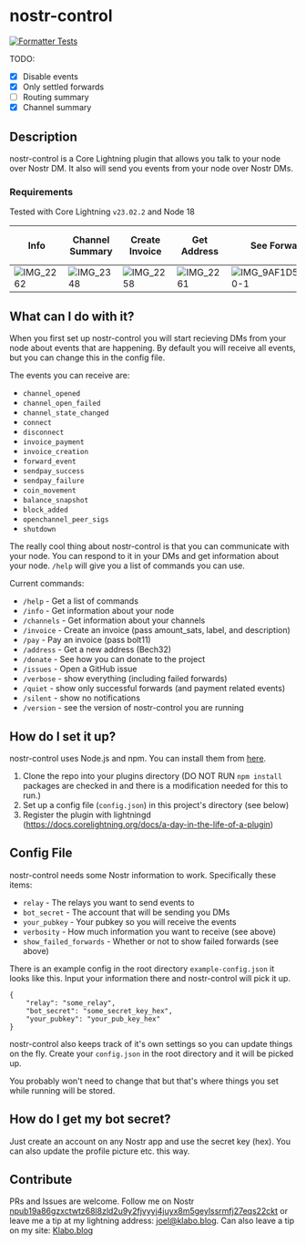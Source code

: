 # nostr-control

[![Formatter Tests](https://github.com/joelklabo/nostr-control/actions/workflows/formatter-tests.yml/badge.svg)](https://github.com/joelklabo/nostr-control/actions/workflows/formatter-tests.yml)

TODO:

- [x] Disable events
- [x] Only settled forwards
- [ ] Routing summary
- [x] Channel summary

## Description

nostr-control is a Core Lightning plugin that allows you talk to your node over Nostr DM. It also will send you events from your node over Nostr DMs.

### Requirements
Tested with Core Lightning `v23.02.2` and Node 18

| Info | Channel Summary| Create Invoice | Get Address | See Forwards | New Blocks (etc.) |
| - | - | - | - | - | - |
|![IMG_2262](https://user-images.githubusercontent.com/264977/234135277-075c3a99-510c-4b39-a643-17421e5af100.PNG)|![IMG_2348](https://github.com/joelklabo/nostr-control/assets/264977/f0cc4c16-2440-40f4-8b1e-1dd7f1619b5d)|![IMG_2258](https://user-images.githubusercontent.com/264977/234135152-7debd1ea-4f73-4d1e-9a07-1f80b3335d8b.PNG) |![IMG_2261](https://user-images.githubusercontent.com/264977/234135150-16d2f2b9-11c5-44e6-ab3f-dd7e61017800.PNG) | ![IMG_9AF1D5254260-1](https://github.com/joelklabo/nostr-control/assets/264977/14789bac-0f5e-4ecd-ae79-d904e8f977aa)|![IMG_2258](https://user-images.githubusercontent.com/264977/234135155-51e7810b-f548-4bcc-ac21-e962cf1a331c.PNG) |

## What can I do with it?

When you first set up nostr-control you will start recieving DMs from your node about events that are happening. By default you will receive all events, but you can change this in the config file.

The events you can receive are:

- `channel_opened`
- `channel_open_failed`
- `channel_state_changed`
- `connect`
- `disconnect`
- `invoice_payment`
- `invoice_creation`
- `forward_event`
- `sendpay_success`
- `sendpay_failure`
- `coin_movement`
- `balance_snapshot`
- `block_added`
- `openchannel_peer_sigs`
- `shutdown`

The really cool thing about nostr-control is that you can communicate with your node. You can respond to it in your DMs and get information about your node. `/help` will give you a list of commands you can use.

Current commands:

- `/help` - Get a list of commands
- `/info` - Get information about your node
- `/channels` - Get information about your channels
- `/invoice` - Create an invoice (pass amount_sats, label, and description)
- `/pay` - Pay an invoice (pass bolt11)
- `/address` - Get a new address (Bech32)
- `/donate` - See how you can donate to the project
- `/issues` - Open a GitHub issue
- `/verbose` - show everything (including failed forwards)
- `/quiet` - show only successful forwards (and payment related events)
- `/silent` - show no notifications
- `/version` - see the version of nostr-control you are running

## How do I set it up?

nostr-control uses Node.js and npm. You can install them from [here](https://nodejs.org/en/download/).

1. Clone the repo into your plugins directory (DO NOT RUN `npm install` packages are checked in and there is a modification needed for this to run.)
2. Set up a config file (`config.json`) in this project's directory (see below)
3. Register the plugin with lightningd (https://docs.corelightning.org/docs/a-day-in-the-life-of-a-plugin)

## Config File

nostr-control needs some Nostr information to work. Specifically these items:

- `relay` - The relays you want to send events to
- `bot_secret` - The account that will be sending you DMs
- `your_pubkey` - Your pubkey so you will receive the events
- `verbosity` - How much information you want to receive (see above)
- `show_failed_forwards` - Whether or not to show failed forwards (see above)

There is an example config in the root directory `example-config.json` it looks like this. Input your information there and nostr-control will pick it up.

```javscript
{
	"relay": "some_relay",
	"bot_secret": "some_secret_key_hex",
	"your_pubkey": "your_pub_key_hex"
}
```

nostr-control also keeps track of it's own settings so you can update things on the fly. Create your `config.json` in the root directory and it will be picked up.

You probably won't need to change that but that's where things you set while running will be stored.

## How do I get my bot secret?

Just create an account on any Nostr app and use the secret key (hex). You can also update the profile picture etc. this way.

## Contribute

PRs and Issues are welcome. Follow me on Nostr [npub19a86gzxctwtz68l8zld2u9y2fjvyyj4juyx8m5geylssrmfj27eqs22ckt](https://nostr.directory/p/joelklabo) or leave me a tip at my lightning address: [joel@klabo.blog](lightning:joel@klabo.blog). Can also leave a tip on my site: [Klabo.blog](https://klabo.blog/tip)
